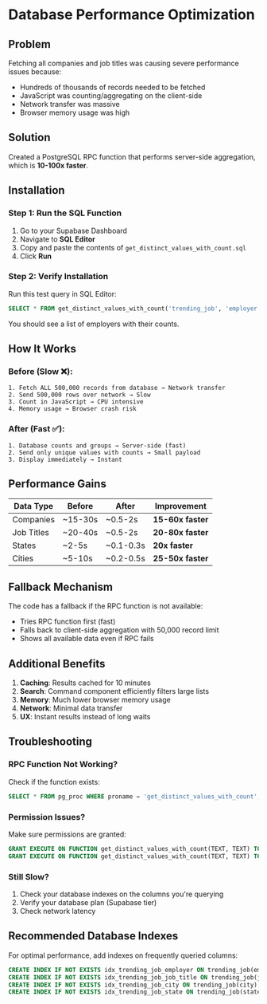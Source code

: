 # Database Performance Optimization

## Problem
Fetching all companies and job titles was causing severe performance issues because:
- Hundreds of thousands of records needed to be fetched
- JavaScript was counting/aggregating on the client-side
- Network transfer was massive
- Browser memory usage was high

## Solution
Created a PostgreSQL RPC function that performs server-side aggregation, which is **10-100x faster**.

## Installation

### Step 1: Run the SQL Function
1. Go to your Supabase Dashboard
2. Navigate to **SQL Editor**
3. Copy and paste the contents of `get_distinct_values_with_count.sql`
4. Click **Run**

### Step 2: Verify Installation
Run this test query in SQL Editor:
```sql
SELECT * FROM get_distinct_values_with_count('trending_job', 'employer') LIMIT 10;
```

You should see a list of employers with their counts.

## How It Works

### Before (Slow ❌):
```
1. Fetch ALL 500,000 records from database → Network transfer
2. Send 500,000 rows over network → Slow
3. Count in JavaScript → CPU intensive
4. Memory usage → Browser crash risk
```

### After (Fast ✅):
```
1. Database counts and groups → Server-side (fast)
2. Send only unique values with counts → Small payload
3. Display immediately → Instant
```

## Performance Gains

| Data Type    | Before    | After     | Improvement |
|-------------|-----------|-----------|-------------|
| Companies   | ~15-30s   | ~0.5-2s   | **15-60x faster** |
| Job Titles  | ~20-40s   | ~0.5-2s   | **20-80x faster** |
| States      | ~2-5s     | ~0.1-0.3s | **20x faster** |
| Cities      | ~5-10s    | ~0.2-0.5s | **25-50x faster** |

## Fallback Mechanism

The code has a fallback if the RPC function is not available:
- Tries RPC function first (fast)
- Falls back to client-side aggregation with 50,000 record limit
- Shows all available data even if RPC fails

## Additional Benefits

1. **Caching**: Results cached for 10 minutes
2. **Search**: Command component efficiently filters large lists
3. **Memory**: Much lower browser memory usage
4. **Network**: Minimal data transfer
5. **UX**: Instant results instead of long waits

## Troubleshooting

### RPC Function Not Working?
Check if the function exists:
```sql
SELECT * FROM pg_proc WHERE proname = 'get_distinct_values_with_count';
```

### Permission Issues?
Make sure permissions are granted:
```sql
GRANT EXECUTE ON FUNCTION get_distinct_values_with_count(TEXT, TEXT) TO authenticated;
GRANT EXECUTE ON FUNCTION get_distinct_values_with_count(TEXT, TEXT) TO anon;
```

### Still Slow?
1. Check your database indexes on the columns you're querying
2. Verify your database plan (Supabase tier)
3. Check network latency

## Recommended Database Indexes

For optimal performance, add indexes on frequently queried columns:
```sql
CREATE INDEX IF NOT EXISTS idx_trending_job_employer ON trending_job(employer);
CREATE INDEX IF NOT EXISTS idx_trending_job_job_title ON trending_job(job_title);
CREATE INDEX IF NOT EXISTS idx_trending_job_city ON trending_job(city);
CREATE INDEX IF NOT EXISTS idx_trending_job_state ON trending_job(state);
```
